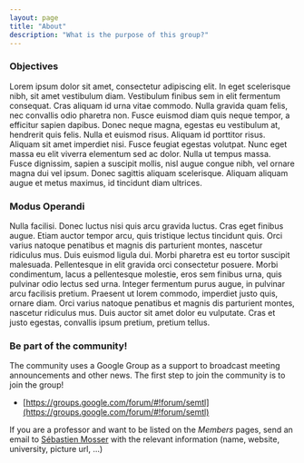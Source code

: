 ```yaml
---
layout: page
title: "About"
description: "What is the purpose of this group?"
---
```


### Objectives

Lorem ipsum dolor sit amet, consectetur adipiscing elit. In eget scelerisque nibh, sit amet vestibulum diam. Vestibulum finibus sem in elit fermentum consequat. Cras aliquam id urna vitae commodo. Nulla gravida quam felis, nec convallis odio pharetra non. Fusce euismod diam quis neque tempor, a efficitur sapien dapibus. Donec neque magna, egestas eu vestibulum at, hendrerit quis felis. Nulla et euismod risus. Aliquam id porttitor risus. Aliquam sit amet imperdiet nisi. Fusce feugiat egestas volutpat. Nunc eget massa eu elit viverra elementum sed ac dolor. Nulla ut tempus massa. Fusce dignissim, sapien a suscipit mollis, nisl augue congue nibh, vel ornare magna dui vel ipsum. Donec sagittis aliquam scelerisque. Aliquam aliquam augue et metus maximus, id tincidunt diam ultrices.

### Modus Operandi

Nulla facilisi. Donec luctus nisi quis arcu gravida luctus. Cras eget finibus augue. Etiam auctor tempor arcu, quis tristique lectus tincidunt quis. Orci varius natoque penatibus et magnis dis parturient montes, nascetur ridiculus mus. Duis euismod ligula dui. Morbi pharetra est eu tortor suscipit malesuada. Pellentesque in elit gravida orci consectetur posuere. Morbi condimentum, lacus a pellentesque molestie, eros sem finibus urna, quis pulvinar odio lectus sed urna. Integer fermentum purus augue, in pulvinar arcu facilisis pretium. Praesent ut lorem commodo, imperdiet justo quis, ornare diam. Orci varius natoque penatibus et magnis dis parturient montes, nascetur ridiculus mus. Duis auctor sit amet dolor eu vulputate. Cras et justo egestas, convallis ipsum pretium, pretium tellus.

### Be part of the community!

The community uses a Google Group as a support to broadcast meeting announcements and other news. The first step to join the community is to join the group!

  * [https://groups.google.com/forum/#!forum/semtl](https://groups.google.com/forum/#!forum/semtl)

If you are a professor and want to be listed on the _Members_ pages, send an email to [Sébastien Mosser](mosser.sebastien@uqam.ca) with the relevant information (name, website, university, picture url, ...)
